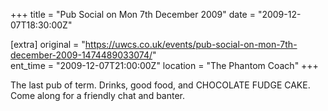 +++
title = "Pub Social on Mon 7th December 2009"
date = "2009-12-07T18:30:00Z"

[extra]
original = "https://uwcs.co.uk/events/pub-social-on-mon-7th-december-2009-1474489033074/"    
ent_time = "2009-12-07T21:00:00Z"
location = "The Phantom Coach"
+++

The last pub of term. Drinks, good food, and CHOCOLATE FUDGE CAKE. Come along for a friendly chat and banter.


